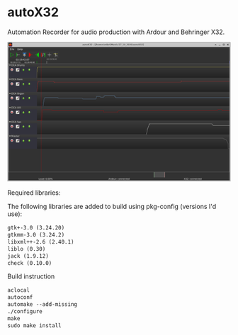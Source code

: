 # autoX32
Automation Recorder for audio production with Ardour and Behringer X32.

![screenshot.png](/screenshot.png?raw=true)

Required libraries:
    
The following libraries are added to build using pkg-config (versions I'd use):

    gtk+-3.0 (3.24.20)
    gtkmm-3.0 (3.24.2)
    libxml++-2.6 (2.40.1)
    liblo (0.30)
    jack (1.9.12)    
    check (0.10.0)

Build instruction

    aclocal
    autoconf
    automake --add-missing
    ./configure
    make
    sudo make install

    